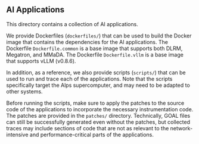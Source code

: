 ## AI Applications

This directory contains a collection of AI applications.

We provide Dockerfiles (`dockerfiles/`) that can be used to build the Docker image that contains the dependencies for the AI applications. The Dockerfile `Dockerfile.common` is a base image that supports both DLRM, Megatron, and MMaDA. The Dockerfile `Dockerfile.vllm` is a base image that supports vLLM (v0.8.6).

In addition, as a reference, we also provide scripts (`scripts/`) that can be used to run and trace each of the applications. Note that the scripts specifically target the Alps supercomputer, and may need to be adapted to other systems.

Before running the scripts, make sure to apply the patches to the source code of the applications to incorporate the necessary instrumentation code. The patches are provided in the `patches/` directory. Technically, GOAL files can still be successfully generated even without the patches, but collected traces may include sections of code that are not as relevant to the network-intensive and performance-critical parts of the applications.